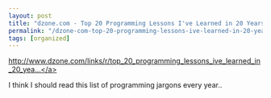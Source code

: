 ```yaml
---
layout: post
title: "dzone.com - Top 20 Programming Lessons I've Learned in 20 Years"
permalink: "/dzone-com-top-20-programming-lessons-ive-learned-in-20-years/"
tags: [organized]
---
```


<a href="http://www.dzone.com/links/r/top_20_programming_lessons_ive_learned_in_20_years_2.html">http://www.dzone.com/links/r/top_20_programming_lessons_ive_learned_in_20_yea...</a>

I think I should read this list of programming jargons every year..
